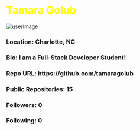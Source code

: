 # <font color='yellow'>Tamara Golub</font>
![userImage](https://avatars3.githubusercontent.com/u/55814090?v=4)
### Location: Charlotte, NC
### Bio: I am a Full-Stack Developer Student!
### Repo URL: https://github.com/tamaragolub
### Public Repositories: 15
### Followers: 0
### Following: 0